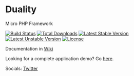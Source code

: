 Duality
=======

Micro PHP Framework

[![Build Status](https://travis-ci.org/taviroquai/duality.svg?branch=master)](https://travis-ci.org/taviroquai/duality)
[![Total Downloads](https://poser.pugx.org/taviroquai/duality/downloads.svg)](https://packagist.org/packages/taviroquai/duality)
[![Latest Stable Version](https://poser.pugx.org/taviroquai/duality/v/stable.svg)](https://packagist.org/packages/taviroquai/duality)
[![Latest Unstable Version](https://poser.pugx.org/taviroquai/duality/v/unstable.svg)](https://packagist.org/packages/taviroquai/duality)
[![License](https://poser.pugx.org/taviroquai/duality/license.svg)](https://packagist.org/packages/taviroquai/duality)

Documentation in [Wiki](https://github.com/taviroquai/duality/wiki)

Looking for a complete application demo? Go [here](https://github.com/taviroquai/duality-demo).

Socials: [Twitter](https://twitter.com/dualityphp)
